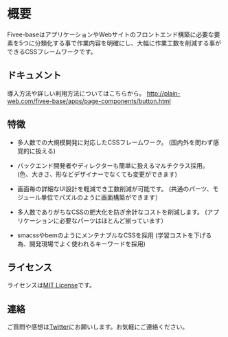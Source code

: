 # 概要
Fivee-baseはアプリケーションやWebサイトのフロントエンド構築に必要な要素を5つに分類化する事で作業内容を明確にし、大幅に作業工数を削減する事ができるCSSフレームワークです。

## ドキュメント
導入方法や詳しい利用方法についてはこちらから。
<http://plain-web.com/fivee-base/apps/page-components/button.html>


## 特徴
* 多人数での大規模開発に対応したCSSフレームワーク。
(国内外を問わず感覚的に扱える)

* バックエンド開発者やディレクターも簡単に扱えるマルチクラス採用。
(色、大きさ、形などデザイナーでなくても変更ができます)

- 画面毎の詳細なUI設計を軽減でき工数削減が可能です。
(共通のパーツ、モジュール単位でパズルのように画面構築ができます）

- 多人数でありがちなCSSの肥大化を防ぎ余計なコストを削減します。
(アプリケーションに必要なパーツはほとんど揃っています）

- smacssやbemのようにメンテナブルなCSSを採用
(学習コストを下げる為、開発現場でよく使われるキーワードを採用)

## ライセンス
ライセンスは[MIT License]です。

## 連絡
ご質問や感想は[Twitter]にお願いします。お気軽にご連絡ください。

   [MIT License]: <https://github.com/plain-web/fivee-base/blob/master/LICENSE>
   [Twitter]: <https://twitter.com/plain_web>
